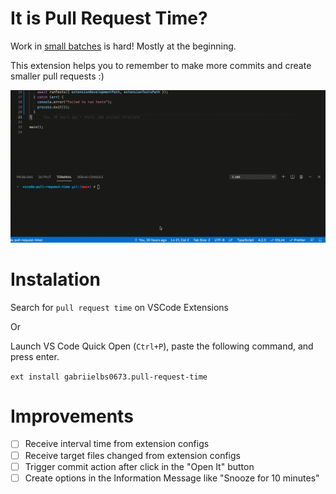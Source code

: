 
# It is Pull Request Time?

Work in [small batches](https://cloud.google.com/solutions/devops/devops-process-working-in-small-batches) is hard! Mostly at the beginning.

This extension helps you to remember to make more commits and create smaller pull requests :)

![pull request time demo](https://github.com/gabrielbs/vscode-pull-request-time/blob/main/demo.gif)

# Instalation
Search for `pull request time` on VSCode Extensions

Or

Launch VS Code Quick Open (`Ctrl+P`), paste the following command, and press enter.

`ext install gabriielbs0673.pull-request-time`

# Improvements

 - [ ] Receive interval time from extension configs
 - [ ] Receive target files changed from extension configs
 - [ ] Trigger commit action after click in the "Open It" button
 - [ ] Create options in the Information Message like "Snooze for 10 minutes"

